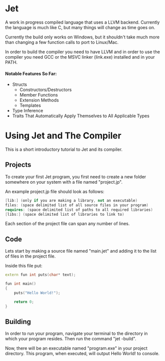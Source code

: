 
 Jet
==========

A work in progress compiled language that uses a LLVM backend. Currently the language is much like C, but many things will change as time goes on.

Currently the build only works on Windows, but it shouldn't take much more than changing a few function calls to port to Linux/Mac.

In order to build the compiler you need to have LLVM and in order to use the compiler you need GCC or the MSVC linker (link.exe) installed and in your PATH.

#### Notable Features So Far:
- Structs
	- Constructors/Destructors
	- Member Functions
	- Extension Methods
	- Templates
- Type Inference
- Traits That Automatically Apply Themselves to All Applicable Types


# Using Jet and The Compiler

This is a short introductory tutorial to Jet and its compiler.

## Projects
To create your first Jet program, you first need to create a new folder somewhere on your system with a file named "project.jp".

An example project.jp file should look as follows:
```cpp
[lib:] (only if you are making a library, not an executable)
files: (space delimited list of all source files in your program)
requires: (space delimited list of paths to all required libraries)
[libs:] (space delimited list of libraries to link to)
```
Each section of the project file can span any number of lines.


## Code
Lets start by making a source file named "main.jet" and adding it to the list of files in the project file.

Inside this file put:
```cpp
extern fun int puts(char* text);

fun int main()
{
	puts("Hello World!");

	return 0;
}
```


## Building
In order to run your program, navigate your terminal to the directory in which your program resides.
Then run the command "jet -build".

Now, there will be an executable named "program.exe" in your project directory.
This program, when executed, will output Hello World! to console.
